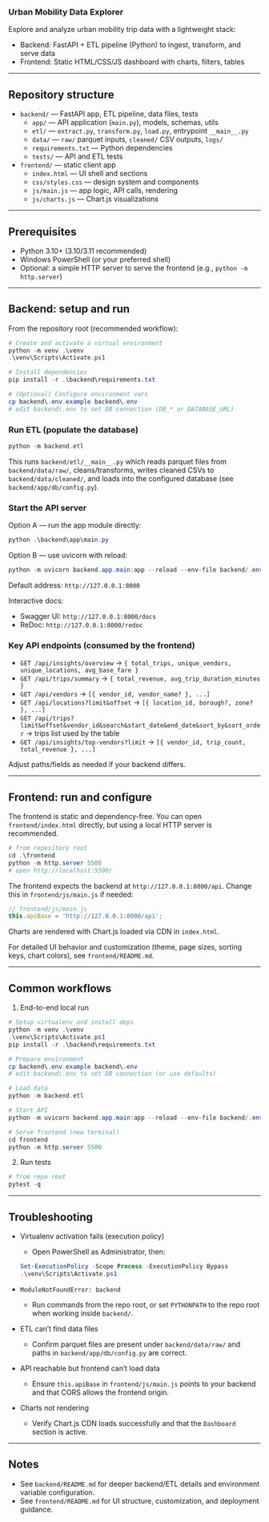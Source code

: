 ### Urban Mobility Data Explorer

Explore and analyze urban mobility trip data with a lightweight stack:

- Backend: FastAPI + ETL pipeline (Python) to ingest, transform, and serve data
- Frontend: Static HTML/CSS/JS dashboard with charts, filters, tables

---

## Repository structure

- `backend/` — FastAPI app, ETL pipeline, data files, tests
  - `app/` — API application (`main.py`), models, schemas, utils
  - `etl/` — `extract.py`, `transform.py`, `load.py`, entrypoint `__main__.py`
  - `data/` — `raw/` parquet inputs, `cleaned/` CSV outputs, `logs/`
  - `requirements.txt` — Python dependencies
  - `tests/` — API and ETL tests
- `frontend/` — static client app
  - `index.html` — UI shell and sections
  - `css/styles.css` — design system and components
  - `js/main.js` — app logic, API calls, rendering
  - `js/charts.js` — Chart.js visualizations

---

## Prerequisites

- Python 3.10+ (3.10/3.11 recommended)
- Windows PowerShell (or your preferred shell)
- Optional: a simple HTTP server to serve the frontend (e.g., `python -m http.server`)

---

## Backend: setup and run

From the repository root (recommended workflow):

```powershell
# Create and activate a virtual environment
python -m venv .\venv
.\venv\Scripts\Activate.ps1

# Install dependencies
pip install -r .\backend\requirements.txt

# (Optional) Configure environment vars
cp backend\.env.example backend\.env
# edit backend\.env to set DB connection (DB_* or DATABASE_URL)
```

### Run ETL (populate the database)

```powershell
python -m backend.etl
```

This runs `backend/etl/__main__.py` which reads parquet files from `backend/data/raw/`, cleans/transforms, writes cleaned CSVs to `backend/data/cleaned/`, and loads into the configured database (see `backend/app/db/config.py`).

### Start the API server

Option A — run the app module directly:

```powershell
python .\backend\app\main.py
```

Option B — use uvicorn with reload:

```powershell
python -m uvicorn backend.app.main:app --reload --env-file backend/.env
```

Default address: `http://127.0.0.1:8000`

Interactive docs:
- Swagger UI: `http://127.0.0.1:8000/docs`
- ReDoc: `http://127.0.0.1:8000/redoc`

### Key API endpoints (consumed by the frontend)

- `GET /api/insights/overview` → `{ total_trips, unique_vendors, unique_locations, avg_base_fare }`
- `GET /api/trips/summary` → `{ total_revenue, avg_trip_duration_minutes }`
- `GET /api/vendors` → `[{ vendor_id, vendor_name? }, ...]`
- `GET /api/locations?limit&offset` → `[{ location_id, borough?, zone? }, ...]`
- `GET /api/trips?limit&offset&vendor_id&search&start_date&end_date&sort_by&sort_order` → trips list used by the table
- `GET /api/insights/top-vendors?limit` → `[{ vendor_id, trip_count, total_revenue }, ...]`

Adjust paths/fields as needed if your backend differs.

---

## Frontend: run and configure

The frontend is static and dependency-free. You can open `frontend/index.html` directly, but using a local HTTP server is recommended.

```powershell
# from repository root
cd .\frontend
python -m http.server 5500
# open http://localhost:5500/
```

The frontend expects the backend at `http://127.0.0.1:8000/api`. Change this in `frontend/js/main.js` if needed:

```js
// frontend/js/main.js
this.apiBase = 'http://127.0.0.1:8000/api';
```

Charts are rendered with Chart.js loaded via CDN in `index.html`.

For detailed UI behavior and customization (theme, page sizes, sorting keys, chart colors), see `frontend/README.md`.

---

## Common workflows

1) End-to-end local run

```powershell
# Setup virtualenv and install deps
python -m venv .\venv
.\venv\Scripts\Activate.ps1
pip install -r .\backend\requirements.txt

# Prepare environment
cp backend\.env.example backend\.env
# edit backend\.env to set DB connection (or use defaults)

# Load data
python -m backend.etl

# Start API
python -m uvicorn backend.app.main:app --reload --env-file backend/.env

# Serve frontend (new terminal)
cd frontend
python -m http.server 5500
```

2) Run tests

```powershell
# from repo root
pytest -q
```

---

## Troubleshooting

- Virtualenv activation fails (execution policy)
  - Open PowerShell as Administrator, then:
  ```powershell
  Set-ExecutionPolicy -Scope Process -ExecutionPolicy Bypass
  .\venv\Scripts\Activate.ps1
  ```

- `ModuleNotFoundError: backend`
  - Run commands from the repo root, or set `PYTHONPATH` to the repo root when working inside `backend/`.

- ETL can’t find data files
  - Confirm parquet files are present under `backend/data/raw/` and paths in `backend/app/db/config.py` are correct.

- API reachable but frontend can’t load data
  - Ensure `this.apiBase` in `frontend/js/main.js` points to your backend and that CORS allows the frontend origin.

- Charts not rendering
  - Verify Chart.js CDN loads successfully and that the `Dashboard` section is active.

---

## Notes

- See `backend/README.md` for deeper backend/ETL details and environment variable configuration.
- See `frontend/README.md` for UI structure, customization, and deployment guidance.

